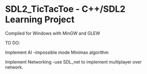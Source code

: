# SDL2_TicTacToe - C++/SDL2 Learning Project
Compiled for Windows with MinGW and GLEW

TO DO:

Implement AI
-impossible mode Minimax algorithm

Implement Networking
-use SDL_net to implement multiplayer over network.
